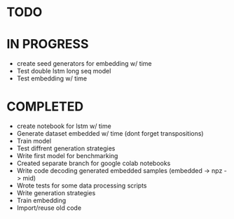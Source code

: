 # TODO

# IN PROGRESS

- create seed generators for embedding w/ time
- Test double lstm long seq model
- Test embedding w/ time

# COMPLETED

- create notebook for lstm w/ time
- Generate dataset embedded w/ time (dont forget transpositions)
- Train model
- Test diffrent generation strategies
- Write first model for benchmarking
- Created separate branch for google colab notebooks
- Write code decoding generated embedded samples (embedded -> npz -> mid)
- Wrote tests for some data processing scripts
- Write generation strategies
- Train embedding
- Import/reuse old code
